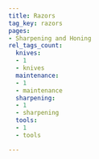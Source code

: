 ```yaml
---
title: Razors
tag_key: razors
pages:
- Sharpening and Honing
rel_tags_count:
  knives:
  - 1
  - knives
  maintenance:
  - 1
  - maintenance
  sharpening:
  - 1
  - sharpening
  tools:
  - 1
  - tools

---
```

